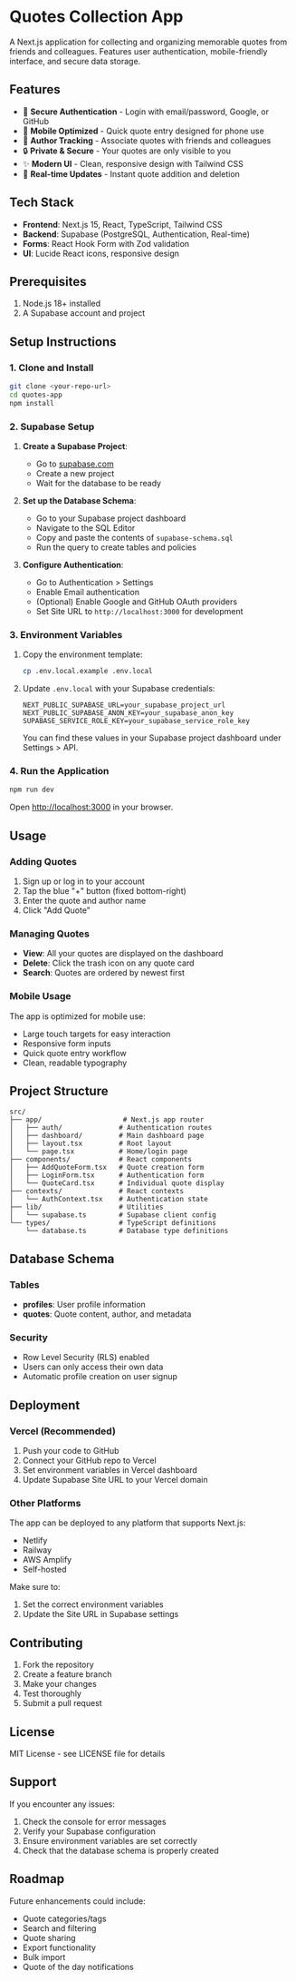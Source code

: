 # Quotes Collection App

A Next.js application for collecting and organizing memorable quotes from friends and colleagues. Features user authentication, mobile-friendly interface, and secure data storage.

## Features

- 🔐 **Secure Authentication** - Login with email/password, Google, or GitHub
- 📱 **Mobile Optimized** - Quick quote entry designed for phone use
- 👥 **Author Tracking** - Associate quotes with friends and colleagues
- 🔒 **Private & Secure** - Your quotes are only visible to you
- ✨ **Modern UI** - Clean, responsive design with Tailwind CSS
- 🚀 **Real-time Updates** - Instant quote addition and deletion

## Tech Stack

- **Frontend**: Next.js 15, React, TypeScript, Tailwind CSS
- **Backend**: Supabase (PostgreSQL, Authentication, Real-time)
- **Forms**: React Hook Form with Zod validation
- **UI**: Lucide React icons, responsive design

## Prerequisites

1. Node.js 18+ installed
2. A Supabase account and project

## Setup Instructions

### 1. Clone and Install

```bash
git clone <your-repo-url>
cd quotes-app
npm install
```

### 2. Supabase Setup

1. **Create a Supabase Project**:
   - Go to [supabase.com](https://supabase.com)
   - Create a new project
   - Wait for the database to be ready

2. **Set up the Database Schema**:
   - Go to your Supabase project dashboard
   - Navigate to the SQL Editor
   - Copy and paste the contents of `supabase-schema.sql`
   - Run the query to create tables and policies

3. **Configure Authentication**:
   - Go to Authentication > Settings
   - Enable Email authentication
   - (Optional) Enable Google and GitHub OAuth providers
   - Set Site URL to `http://localhost:3000` for development

### 3. Environment Variables

1. Copy the environment template:
   ```bash
   cp .env.local.example .env.local
   ```

2. Update `.env.local` with your Supabase credentials:
   ```env
   NEXT_PUBLIC_SUPABASE_URL=your_supabase_project_url
   NEXT_PUBLIC_SUPABASE_ANON_KEY=your_supabase_anon_key
   SUPABASE_SERVICE_ROLE_KEY=your_supabase_service_role_key
   ```

   You can find these values in your Supabase project dashboard under Settings > API.

### 4. Run the Application

```bash
npm run dev
```

Open [http://localhost:3000](http://localhost:3000) in your browser.

## Usage

### Adding Quotes

1. Sign up or log in to your account
2. Tap the blue "+" button (fixed bottom-right)
3. Enter the quote and author name
4. Click "Add Quote"

### Managing Quotes

- **View**: All your quotes are displayed on the dashboard
- **Delete**: Click the trash icon on any quote card
- **Search**: Quotes are ordered by newest first

### Mobile Usage

The app is optimized for mobile use:
- Large touch targets for easy interaction
- Responsive form inputs
- Quick quote entry workflow
- Clean, readable typography

## Project Structure

```
src/
├── app/                    # Next.js app router
│   ├── auth/              # Authentication routes
│   ├── dashboard/         # Main dashboard page
│   ├── layout.tsx         # Root layout
│   └── page.tsx           # Home/login page
├── components/            # React components
│   ├── AddQuoteForm.tsx   # Quote creation form
│   ├── LoginForm.tsx      # Authentication form
│   └── QuoteCard.tsx      # Individual quote display
├── contexts/              # React contexts
│   └── AuthContext.tsx    # Authentication state
├── lib/                   # Utilities
│   └── supabase.ts        # Supabase client config
└── types/                 # TypeScript definitions
    └── database.ts        # Database type definitions
```

## Database Schema

### Tables

- **profiles**: User profile information
- **quotes**: Quote content, author, and metadata

### Security

- Row Level Security (RLS) enabled
- Users can only access their own data
- Automatic profile creation on user signup

## Deployment

### Vercel (Recommended)

1. Push your code to GitHub
2. Connect your GitHub repo to Vercel
3. Set environment variables in Vercel dashboard
4. Update Supabase Site URL to your Vercel domain

### Other Platforms

The app can be deployed to any platform that supports Next.js:
- Netlify
- Railway
- AWS Amplify
- Self-hosted

Make sure to:
1. Set the correct environment variables
2. Update the Site URL in Supabase settings

## Contributing

1. Fork the repository
2. Create a feature branch
3. Make your changes
4. Test thoroughly
5. Submit a pull request

## License

MIT License - see LICENSE file for details

## Support

If you encounter any issues:
1. Check the console for error messages
2. Verify your Supabase configuration
3. Ensure environment variables are set correctly
4. Check that the database schema is properly created

## Roadmap

Future enhancements could include:
- Quote categories/tags
- Search and filtering
- Quote sharing
- Export functionality
- Bulk import
- Quote of the day notifications

